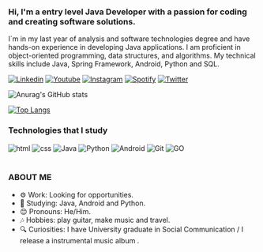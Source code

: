 
### Hi, I'm a entry level Java Developer with a passion for coding and creating software solutions. 

I´m in my last year of analysis and software technologies degree and have hands-on experience in developing Java applications. I am proficient in object-oriented programming, data structures, and algorithms. My technical skills include Java, Spring Framework, Android, Python and SQL.


[![Linkedin](https://img.shields.io/badge/LinkedIn-0077B5?style=for-the-badge&logo=linkedin&logoColor=white)](https://www.linkedin.com/in/lucioerico/)
[![Youtube](https://img.shields.io/badge/YouTube-FF0000?style=for-the-badge&logo=youtube&logoColor=white)](https://www.youtube.com/@LucioMoriyama)
[![Instagram](https://img.shields.io/badge/Instagram-E4405F?style=for-the-badge&logo=instagram&logoColor=white)](https://www.instagram.com/moriyamalucio/)
[![Spotify](https://img.shields.io/badge/Spotify-1ED760?&style=for-the-badge&logo=spotify&logoColor=white)](https://open.spotify.com/artist/6FI7q2rSPDwN2YmmtJGGda?si=L00wv8tRRACBFRReG8m9SQ)
[![Twitter](https://img.shields.io/badge/Twitter-1DA1F2?style=for-the-badge&logo=twitter&logoColor=white)](https://twitter.com/luciomoriyama)

![Anurag's GitHub stats](https://github-readme-stats.vercel.app/api?username=lucioerico&show_icons=true&theme=radical)

[![Top Langs](https://github-readme-stats.vercel.app/api/top-langs/?username=lucioerico&layout=compact&langs_count=16&theme=radical)](https://github.com/anuraghazra/github-readme-stats)


### Technologies that I study 

<div style="display: inline_block">
<img align="center" alt="html" src="https://img.shields.io/badge/HTML-239120?style=for-the-badge&logo=html5&logoColor=white"/>
<img align="center" alt="css" src="https://img.shields.io/badge/CSS-239120?&style=for-the-badge&logo=css3&logoColor=white"/>
<img align="center" alt="Java" src="https://img.shields.io/badge/Java-ED8B00?style=for-the-badge&logo=java&logoColor=white"/>
<img align="center" alt="Python" src="https://img.shields.io/badge/Python-3776AB?style=for-the-badge&logo=python&logoColor=white"/>
<img align="center" alt="Android" src="https://img.shields.io/badge/Android-3DDC84?style=for-the-badge&logo=android&logoColor=white"/>
<img align="center" alt="Git" src="https://img.shields.io/badge/GIT-E44C30?style=for-the-badge&logo=git&logoColor=white"/>
<img align="center" alt="GO" src="https://img.shields.io/badge/Go-00ADD8?style=for-the-badge&logo=go&logoColor=white"/>


    	
</div></br>

### ABOUT ME 

- ⚙️ Work: Looking for opportunities.
- 📖 Studying: Java, Android and Python.
- 😊 Pronouns: He/Him.
- 🎶 Hobbies: play guitar, make music and travel.
- 🔍 Curiosities: I have University graduate in Social Communication / I release a instrumental music album .
